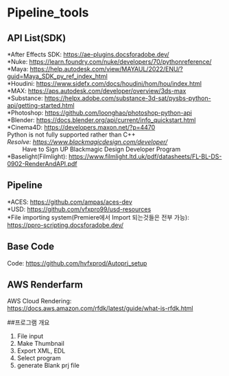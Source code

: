 # Pipeline_tools
## API List(SDK)

*After Effects SDK: <https://ae-plugins.docsforadobe.dev/><br>
*Nuke: <https://learn.foundry.com/nuke/developers/70/pythonreference/><br>
*Maya: <https://help.autodesk.com/view/MAYAUL/2022/ENU/?guid=Maya_SDK_py_ref_index_html><br>
*Houdini: <https://www.sidefx.com/docs/houdini/hom/hou/index.html><br>
*MAX: <https://aps.autodesk.com/developer/overview/3ds-max><br>
*Substance: <https://helpx.adobe.com/substance-3d-sat/pysbs-python-api/getting-started.html><br>
*Photoshop: <https://github.com/loonghao/photoshop-python-api><br>
*Blender: <https://docs.blender.org/api/current/info_quickstart.html><br>
*Cinema4D: <https://developers.maxon.net/?p=4470><br>
Python is not fully supported rather than C++<br>
*Resolve: <https://www.blackmagicdesign.com/developer/><br>
  &nbsp;&nbsp;&nbsp;&nbsp;&nbsp;&nbsp;&nbsp;&nbsp;* Have to Sign UP Blackmagic Design Developer Program<br>
*Baselight(Filmlight): <https://www.filmlight.ltd.uk/pdf/datasheets/FL-BL-DS-0902-RenderAndAPI.pdf><br>

## Pipeline
*ACES: <https://github.com/ampas/aces-dev><br>
*USD: <https://github.com/vfxpro99/usd-resources><br>
*File importing system(Premiere에서 Import 되는것들은 전부 가능): <https://ppro-scripting.docsforadobe.dev/><br>

## Base Code
Code: <https://github.com/hvfxprod/Autoprj_setup>

## AWS Renderfarm 
AWS Cloud Rendering: <https://docs.aws.amazon.com/rfdk/latest/guide/what-is-rfdk.html>

##프로그램 개요
1. File input
2. Make Thumbnail
3. Export XML, EDL
4. Select program
5. generate Blank prj file
